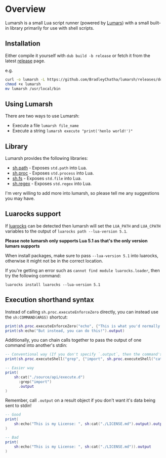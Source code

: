 # Overview

Lumarsh is a small Lua script runner (powered by [Lumars](https://github.com/BradleyChatha/lumars)) with a small
built-in library primarily for use with shell scripts.

## Installation

Either compile it yourself with `dub build -b release` or fetch it from the latest [release](https://github.com/BradleyChatha/lumarsh/releases/latest) page.

e.g.

```bash
curl -o lumarsh -L https://github.com/BradleyChatha/lumarsh/releases/download/v0.1.0/lumarsh
chmod +x lumarsh
mv lumarsh /usr/local/bin
```

## Using Lumarsh

There are two ways to use Lumarsh:

* Execute a file `lumarsh file_name`
* Execute a string `lumarsh execute "print('henlo world!')"`

## Library

Lumarsh provides the following libraries:

* [sh.path](./source/api/path.d) - Exposes `std.path` into Lua.
* [sh.proc](./source/api/proc.d) - Exposes `std.process` into Lua.
* [sh.fs](./source/api/fs.d) - Exposes `std.file` into Lua.
* [sh.regex](./source/api/regex.d) - Exposes `std.regex` into Lua.

I'm very willing to add more into lumarsh, so please tell me any suggestions you may have.

## Luarocks support

If [luarocks](https://luarocks.org/) can be detected then lumarsh will set the `LUA_PATH` and `LUA_CPATH` variables
to the output of `luarocks path --lua-version 5.1`.

**Please note lumarsh only supports Lua 5.1 as that's the only version lumars supports**

When install packages, make sure to pass `--lua-version 5.1` into luarocks, otherwise it might not be in the correct location.

If you're getting an error such as `cannot find module luarocks.loader`, then try the following command:

```shell
luarocks install luarocks --lua-version 5.1
```

## Execution shorthand syntax

Instead of calling `sh.proc.executeEnforceZero` directly, you can instead use the `sh:COMMAND(ARGS)` shortcut:

```lua
print(sh.proc.executeEnforceZero("echo", {"This is what you'd normally do"}).output)
print(sh:echo("But instead, you can do this!").output)
```

Additionally, you can chain calls together to pass the output of one command into another's stdin:

```lua
-- Conventional way (If you don't specify `.output`, then the command's output is sent to stdin)
print(sh.proc.executeShell("grep", {"import", sh.proc.executeShell("cat", {"./source/api/execute.d"})}).output)

-- Easier way
print(
    sh:cat("./source/api/execute.d")
      :grep("import")
      .output
)
```

Remember, call `.output` on a result object if you don't want it's data being sent to stdin!

```lua
-- Good
print(
    sh:echo("This is my License: ", sh:cat("./LICENSE.md").output).output
)

-- Bad
print(
    sh:echo("This is my License: ", sh:cat("./LICENSE.md")).output
)
```